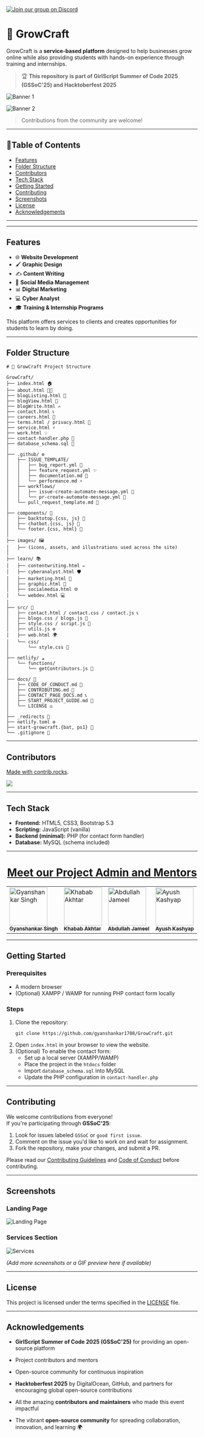 [![Join our group on Discord](https://github.com/user-attachments/assets/f7be9334-dd82-4c36-83d4-2e21bfca7633)](https://discord.gg/VDHMkaXCYP)

# 🌱 GrowCraft

GrowCraft is a **service-based platform** designed to help businesses grow online while also providing students with hands-on experience through training and internships.  

> 🏆 **This repository is part of GirlScript Summer of Code 2025 (GSSoC'25) and Hacktoberfest 2025**  

![Banner 1](./images/GSSoC.png)
  
![Banner 2](./images/hacktober.png)

> Contributions from the community are welcome!

---
## 📑Table of Contents

- [Features](#features)
- [Folder Structure](#folder-structure)
- [Contributors](#contributors)
- [Tech Stack](#tech-stack)
- [Getting Started](#getting-started)
- [Contributing](#contributing)
- [Screenshots](#screenshots)
- [License](#license)
- [Acknowledgements](#acknowledgements)




---
---

##  Features

- 🌐 **Website Development**
- 🖌️ **Graphic Design**
- ✍️ **Content Writing**
- 📣 **Social Media Management**
- 📊 **Digital Marketing**
- 💻 **Cyber Analyst**
- 🎓 **Training & Internship Programs**

This platform offers services to clients and creates opportunities for students to learn by doing.

---

##  Folder Structure

```
# 🌱 GrowCraft Project Structure

GrowCraft/
├── index.html 🏠
├── about.html 👩‍💻
├── blogListing.html 📰
├── blogView.html 🧾
├── blogWrite.html ✍️
├── contact.html 📞
├── careers.html 💼
├── terms.html / privacy.html 📜
├── service.html ⚡
├── work.html 💡
├── contact-handler.php 🧩
├── database_schema.sql 🧮
│
├── .github/ ⚙️
│   ├── ISSUE_TEMPLATE/
│   │   ├── bug_report.yml 🐞
│   │   ├── feature_request.yml ✨
│   │   ├── documentation.md 📘
│   │   └── performance.md ⚡
│   ├── workflows/
│   │   ├── issue-create-automate-message.yml 🤖
│   │   └── pr-create-automate-message.yml 🤝
│   └── pull_request_template.md 🧾
│
├── components/ 🧱
│   ├── backtotop.{css, js} 🔼
│   ├── chatbot.{css, js} 💬
│   └── footer.{css, html} 🦶
│
├── images/ 🖼️
│   ├── (icons, assets, and illustrations used across the site)
│
├── learn/ 📚
│   ├── contentwriting.html ✏️
│   ├── cyberanalyst.html 🛡️
│   ├── marketing.html 📢
│   ├── graphic.html 🎨
│   ├── socialmedia.html 🌐
│   └── webdev.html 💻
│
├── src/ 🧩
│   ├── contact.html / contact.css / contact.js 📞
│   ├── blogs.css / blogs.js 📰
│   ├── style.css / script.js 🎨
│   ├── utils.js ⚙️
│   ├── web.html 🌍
│   └── css/
│       └── style.css 🎨
│
├── netlify/ ☁️
│   └── functions/
│       └── getContributors.js 👥
│
├── docs/ 📄
│   ├── CODE_OF_CONDUCT.md 📜  
│   ├── CONTRIBUTING.md 🤝  
│   ├── CONTACT_PAGE_DOCS.md 📞  
│   ├── START_PROJECT_GUIDE.md 🚀  
│   └── LICENSE ⚖️  
│
├── _redirects 🧭
├── netlify.toml ⚙️
├── start-growcraft.{bat, ps1} 🚀
└── .gitignore 🙈

```

---
##  Contributors
<a href="https://github.com/gyanshankar1708/GrowCraft/graphs/contributors">

Made with [contrib.rocks](https://contrib.rocks).

<img src="https://contrib.rocks/image?repo=gyanshankar1708/GrowCraft" />

---
##  Tech Stack

- **Frontend:** HTML5, CSS3, Bootstrap 5.3  
- **Scripting:** JavaScript (vanilla)  
- **Backend (minimal):** PHP (for contact form handler)  
- **Database:** MySQL (schema included)


---

<div align="center">

  <h1><u>Meet our Project Admin and Mentors</u></h1>

  <table>
    <tr>
      <td>
        <a href="https://github.com/gyanshankar1708">
          <img src="https://avatars.githubusercontent.com/u/155980409?v=4" width="100" alt="Gyanshankar Singh"/><br>
          <sub><b>Gyanshankar Singh</b></sub>
        </a>
      </td>
      <td>
        <a href="https://github.com/Khababakhtar20">
          <img src="https://avatars.githubusercontent.com/u/191676741?v=4" width="100" alt="Khabab Akhtar"/><br>
          <sub><b>Khabab Akhtar</b></sub>
        </a>
      </td>
      <td>
        <a href="https://github.com/abdullahxyz85">
          <img src="https://avatars.githubusercontent.com/u/181183976?v=4" width="100" alt="Abdullah Jameel"/><br>
          <sub><b>Abdullah Jameel</b></sub>
        </a>
      </td>
      <td>
        <a href="https://github.com/ayushkashyap402">
          <img src="https://avatars.githubusercontent.com/u/161109248?v=4" width="100" alt="Ayush Kashyap"/><br>
          <sub><b>Ayush Kashyap</b></sub>
        </a>
      </td>
    </tr>
  </table>

</div>

---

##  Getting Started

### Prerequisites
- A modern browser
- (Optional) XAMPP / WAMP for running PHP contact form locally

### Steps
1. Clone the repository:
   ```
   git clone https://github.com/gyanshankar1708/GrowCraft.git
   ```
2. Open `index.html` in your browser to view the website.
3. (Optional) To enable the contact form:
   - Set up a local server (XAMPP/WAMP)
   - Place the project in the `htdocs` folder
   - Import `database_schema.sql` into MySQL
   - Update the PHP configuration in `contact-handler.php`

---

##  Contributing

We welcome contributions from everyone!  
If you're participating through **GSSoC'25**:

1. Look for issues labeled `GSSoC` or `good first issue`.
2. Comment on the issue you'd like to work on and wait for assignment.
3. Fork the repository, make your changes, and submit a PR.

Please read our [Contributing Guidelines](src/CONTRIBUTING.md) and [Code of Conduct](CODE_OF_CONDUCT.md) before contributing.

---

##  Screenshots

### Landing Page
![Landing Page](images/index.png)

### Services Section
![Services](images/services.png)

*(Add more screenshots or a GIF preview here if available)*

---

##  License

This project is licensed under the terms specified in the [LICENSE](LICENSE) file.

---

##  Acknowledgements

- **GirlScript Summer of Code 2025 (GSSoC'25)** for providing an open-source platform
- Project contributors and mentors
- Open-source community for continuous inspiration

- **Hacktoberfest 2025** by DigitalOcean, GitHub, and partners for encouraging global open-source contributions  
- All the amazing **contributors and maintainers** who made this event impactful  
- The vibrant **open-source community** for spreading collaboration, innovation, and learning 🌍  



